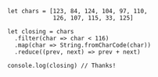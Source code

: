 <pre class="code-lg">
  <code class="lang-js">
let chars = [123, 84, 124, 104, 97, 110,
             126, 107, 115, 33, 125]

let closing = chars
  .filter(char => char < 116)
  .map(char => String.fromCharCode(char))
  .reduce((prev, next) => prev + next)

console.log(closing) // Thanks!
  </code>
</pre>
